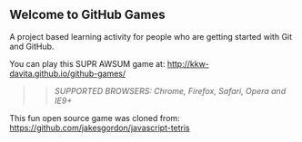## Welcome to GitHub Games

A project based learning activity for people who are getting started with Git and GitHub.

You can play this SUPR AWSUM game at: http://kkw-davita.github.io/github-games/

>> _*SUPPORTED BROWSERS*: Chrome, Firefox, Safari, Opera and IE9+_

This fun open source game was cloned from: https://github.com/jakesgordon/javascript-tetris
